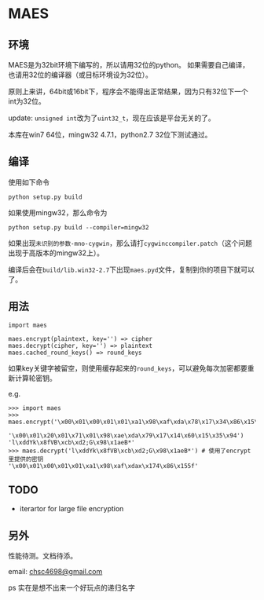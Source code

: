 MAES
====

环境
----

MAES是为32bit环境下编写的，所以请用32位的python。
如果需要自己编译，也请用32位的编译器（或目标环境设为32位）。

原则上来讲，64bit或16bit下，程序会不能得出正常结果，因为只有32位下一个int为32位。

update: `unsigned int`改为了`uint32_t`，现在应该是平台无关的了。

本库在win7 64位，mingw32 4.7.1，python2.7 32位下测试通过。


编译
----

使用如下命令

    python setup.py build

如果使用mingw32，那么命令为

    python setup.py build --compiler=mingw32

如果出现`未识别的参数-mno-cygwin`，那么请打`cygwinccompiler.patch`（这个问题出现于高版本的mingw32上）。

编译后会在`build/lib.win32-2.7`下出现`maes.pyd`文件，复制到你的项目下就可以了。


用法
----

    import maes

    maes.encrypt(plaintext, key='') => cipher
    maes.decrypt(cipher, key='') => plaintext
    maes.cached_round_keys() => round_keys

如果key关键字被留空，则使用缓存起来的`round_keys`，可以避免每次加密都要重新计算轮密钥。

e.g.

    >>> import maes
    >>> maes.encrypt('\x00\x01\x00\x01\x01\xa1\x98\xaf\xda\x78\x17\x34\x86\x15\x35\x66',
                     '\x00\x01\x20\x01\x71\x01\x98\xae\xda\x79\x17\x14\x60\x15\x35\x94')
    'l\xddYk\x8fVB\xcb\xd2;G\x98\x1aeB*'
    >>> maes.decrypt('l\xddYk\x8fVB\xcb\xd2;G\x98\x1aeB*') # 使用了encrypt里提供的密钥
    '\x00\x01\x00\x01\x01\xa1\x98\xaf\xdax\x174\x86\x155f'


TODO
----

* iterartor for large file encryption


另外
----

性能待测。文档待添。

email: chsc4698@gmail.com

ps 实在是想不出来一个好玩点的递归名字


